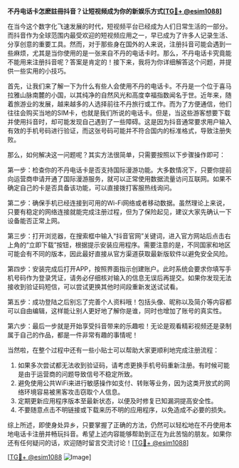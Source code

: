 **不丹电话卡怎麽註冊抖音？让短视频成为你的新娱乐方式[[TG💪+ @esim1088](https://t.me/s/esim1088)]**

在当今这个数字化飞速发展的时代，短视频平台已经成为人们日常生活的一部分。而抖音作为全球范围内最受欢迎的短视频应用之一，早已成为了许多人记录生活、分享创意的重要工具。然而，对于那些身在国外的人来说，注册抖音可能会遇到一些麻烦，尤其是当你使用的是一张来自不丹的电话卡时。那么，不丹电话卡究竟能不能用来注册抖音呢？答案是肯定的！接下来，我将为你详细解答这个问题，并提供一些实用的小技巧。

首先，让我们来了解一下为什么有些人会使用不丹的电话卡。不丹是一个位于喜马拉雅山脉南麓的小国，以其纯净的自然风光和高度幸福指数闻名于世。近年来，随着旅游业的发展，越来越多的人选择前往不丹旅行或工作。而为了方便通信，他们往往会购买当地的SIM卡，也就是我们所说的电话卡。但是，当这些游客想要下载并使用抖音时，却可能发现自己遇到了一些障碍。这是因为抖音通常要求用户输入有效的手机号码进行验证，而这张号码可能并不符合国内的标准格式，导致注册失败。

那么，如何解决这一问题呢？其实方法很简单，只需要按照以下步骤操作即可：

第一步：检查你的不丹电话卡是否支持国际漫游功能。大多数情况下，只要你提前向运营商申请开通了国际漫游服务，就可以正常使用数据流量访问互联网。如果不确定自己的卡是否具备该功能，可以直接拨打客服热线询问。

第二步：确保手机已经连接到可用的Wi-Fi网络或者移动数据。虽然理论上来说，只要有稳定的网络连接就能完成注册过程，但为了保险起见，建议大家先确认一下设备能否正常上网。

第三步：打开浏览器，在搜索框中输入“抖音官网”关键词，进入官方网站后点击右上角的“立即下载”按钮，根据提示安装应用程序。需要注意的是，不同国家和地区可能会有不同的版本，因此最好直接从官方渠道获取最新版软件以避免安全风险。

第四步：安装完成后打开APP，按照界面指示创建账户。此时系统会要求你填写手机号码作为登录凭证，请务必仔细核对输入的信息无误后再提交。如果你发现无法接收到验证码短信，可以尝试更换其他时间段重新发送试试看。

第五步：成功登陆之后别忘了完善个人资料哦！包括头像、昵称以及简介等内容都可以自由编辑，这样能让别人更好地了解你是谁，同时也增加了账号的真实性。

第六步：最后一步就是开始享受抖音带来的乐趣啦！无论是观看精彩视频还是录制属于自己的作品，都是一件非常有趣的事情呢！

当然啦，在整个过程中还有一些小贴士可以帮助大家更顺利地完成注册流程：

1. 如果多次尝试都无法收到验证码，请考虑更换手机号码重新注册。有时候可能是由于运营商的问题导致信号不稳定所致。
2. 避免使用公共WiFi来进行敏感操作如支付、转账等业务，因为这类开放式的网络环境容易被黑客攻击窃取个人信息。
3. 定期更新应用程序版本至最新状态，以便及时修复已知漏洞提高安全性。
4. 不要随意点击不明链接或下载来历不明的应用程序，以免造成不必要的损失。

综上所述，即使身处异乡，只要掌握了正确的方法，仍然可以轻松地在不丹使用本地电话卡注册并畅玩抖音。希望上述内容能够帮助到正在为此苦恼的朋友。如果你还有任何疑问的话，欢迎随时留言交流讨论！[[TG💪+ @esim1088](https://t.me/s/esim1088)]

[[TG💪+ @esim1088](https://t.me/s/esim1088) ![Image](https://i.postimg.cc/4NQfJmqS/Snipaste-2025-05-13-00-14-12.png)]